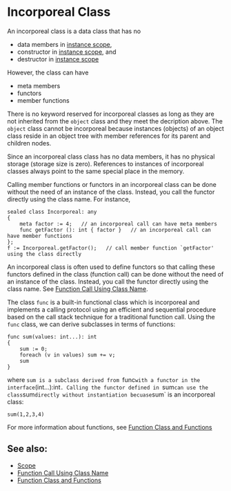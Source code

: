# Incorporeal Class

An incorporeal class is a data class that has no

* data members in [instance scope](Scopes.md),
* constructor in [instance scope](Scopes.md), and
* destructor in [instance scope](Scopes.md)

However, the class can have

* meta members
* functors
* member functions

There is no keyword reserved for incorporeal classes as long as they are not inherited from the `object` class and they meet the decription above. The `object` class cannot be incorporeal because instances (objects) of an object class reside in an object tree with member references for its parent and children nodes.

Since an incorporeal class class has no data members, it has no physical storage (storage size is zero). References to instances of incorporeal classes always point to the same special place in the memory.

Calling member functions or functors in an incorporeal class can be done without the need of an instance of the class. Instead, you call the functor directly using the class name. For instance,
```altro
sealed class Incorporeal: any
{
    meta factor := 4;   // an incorporeal call can have meta members
    func getFactor (): int { factor }   // an incorporeal call can have member functions
};
f := Incorporeal.getFactor();   // call member function `getFactor' using the class directly
```
An incorporeal class is often used to define functors so that calling these functors defined in the class (function call) can be done without the need of an instance of the class. Instead, you call the functor directly using the class name. See [Function Call Using Class Name](Functor.md).

The class `func` is a built-in functional class which is incorporeal and implements a calling protocol using an efficient and sequential procedure based on the call stack technique for a traditional function call. Using the `func` class, we can derive subclasses in terms of functions:
```altro
func sum(values: int...): int
{
    sum := 0;
    foreach (v in values) sum += v;
    sum
}
```
where `sum is a subclass derived from `func` with a functor in the interface `(int...):int`. Calling the functor defined in `sum` can use the class `sum` directly without instantiation becuase `sum` is an incorporeal class:
```altro
sum(1,2,3,4)
```
For more information about functions, see [Function Class and Functions](FunctionClass.md)

## See also:

* [Scope](Scopes.md)
* [Function Call Using Class Name](Functor.md)
* [Function Class and Functions](FunctionClass.md)


